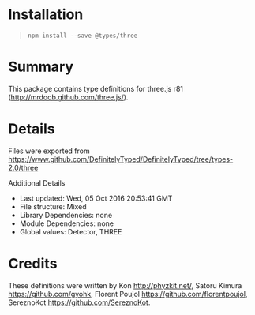 # Installation
> `npm install --save @types/three`

# Summary
This package contains type definitions for three.js r81 (http://mrdoob.github.com/three.js/).

# Details
Files were exported from https://www.github.com/DefinitelyTyped/DefinitelyTyped/tree/types-2.0/three

Additional Details
 * Last updated: Wed, 05 Oct 2016 20:53:41 GMT
 * File structure: Mixed
 * Library Dependencies: none
 * Module Dependencies: none
 * Global values: Detector, THREE

# Credits
These definitions were written by Kon <http://phyzkit.net/>, Satoru Kimura <https://github.com/gyohk>, Florent Poujol <https://github.com/florentpoujol>, SereznoKot <https://github.com/SereznoKot>.
